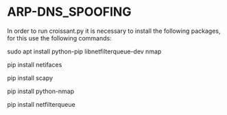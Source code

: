 # ARP-DNS_SPOOFING

In order to run croissant.py it is necessary to install the following packages, for this use the following commands:

sudo apt install python-pip libnetfilterqueue-dev nmap

pip install netifaces

pip install scapy

pip install python-nmap

pip install netfilterqueue
